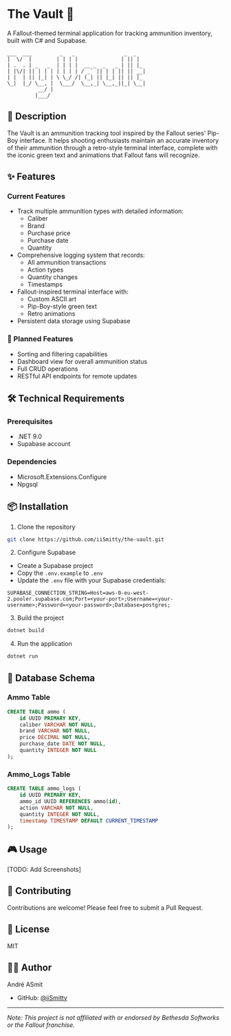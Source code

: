 # The Vault 🔫

A Fallout-themed terminal application for tracking ammunition inventory, built with C# and Supabase.

```ascii
___  ___         _   _                _  _   
|  \/  |        | | | |              | || |  
| .  . | _   _  | | | |  __ _  _   _ | || |_ 
| |\/| || | | | | | | | / _` || | | || || __|
| |  | || |_| | \ \_/ /| (_| || |_| || || |_ 
\_|  |_/ \__, |  \___/  \__,_| \__,_||_| \__|
          __/ |                              
         |___/   
```

## 📝 Description

The Vault is an ammunition tracking tool inspired by the Fallout series' Pip-Boy interface. It helps shooting enthusiasts maintain an accurate inventory of their ammunition through a retro-style terminal interface, complete with the iconic green text and animations that Fallout fans will recognize.

## ✨ Features

### Current Features
- Track multiple ammunition types with detailed information:
  - Caliber
  - Brand
  - Purchase price
  - Purchase date
  - Quantity
- Comprehensive logging system that records:
  - All ammunition transactions
  - Action types
  - Quantity changes
  - Timestamps
- Fallout-inspired terminal interface with:
  - Custom ASCII art
  - Pip-Boy-style green text
  - Retro animations
- Persistent data storage using Supabase

### 🚀 Planned Features
- Sorting and filtering capabilities
- Dashboard view for overall ammunition status
- Full CRUD operations
- RESTful API endpoints for remote updates

## 🛠️ Technical Requirements

### Prerequisites
- .NET 9.0
- Supabase account

### Dependencies
- Microsoft.Extensions.Configure
- Npgsql

## 📦 Installation

1. Clone the repository
```bash
git clone https://github.com/iiSmitty/the-vault.git
```

2. Configure Supabase
- Create a Supabase project
- Copy the `.env.example` to `.env`
- Update the `.env` file with your Supabase credentials:
```env
SUPABASE_CONNECTION_STRING=Host=aws-0-eu-west-2.pooler.supabase.com;Port=<your-port>;Username=<your-username>;Password=<your-password>;Database=postgres;
```

3. Build the project
```bash
dotnet build
```

4. Run the application
```bash
dotnet run
```

## 💾 Database Schema

### Ammo Table
```sql
CREATE TABLE ammo (
    id UUID PRIMARY KEY,
    caliber VARCHAR NOT NULL,
    brand VARCHAR NOT NULL,
    price DECIMAL NOT NULL,
    purchase_date DATE NOT NULL,
    quantity INTEGER NOT NULL
);
```

### Ammo_Logs Table
```sql
CREATE TABLE ammo_logs (
    id UUID PRIMARY KEY,
    ammo_id UUID REFERENCES ammo(id),
    action VARCHAR NOT NULL,
    quantity INTEGER NOT NULL,
    timestamp TIMESTAMP DEFAULT CURRENT_TIMESTAMP
);
```

## 🎮 Usage

[TODO: Add Screenshots]

## 🤝 Contributing

Contributions are welcome! Please feel free to submit a Pull Request.

## 📝 License
MIT

## 🙋‍♂️ Author

André ASmit
- GitHub: [@iiSmitty](https://github.com/iiSmitty)

---
*Note: This project is not affiliated with or endorsed by Bethesda Softworks or the Fallout franchise.*
